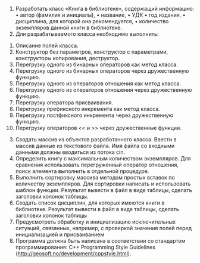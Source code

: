 
1. Разработать класс «Книга в библиотеке», содержащий информацию:
• автор (фамилия и инициалы),
• название,
• УДК
• год издания,
• дисциплина, для которой она рекомендуется,
• количество экземпляров данной книги в библиотеке.
2. Для разрабатываемого класса необходимо выполнить:
1) Описание полей класса.
2) Конструктор без параметров, конструктор с параметрами, конструкторы копирования,
деструктор.
3) Перегрузку одного из бинарных операторов как метод класса.
4) Перегрузку одного из бинарных операторов через дружественную функцию.
5) Перегрузку одного из операторов отношения как метод класса.
6) Перегрузку одного из операторов отношения через дружественную функцию.
7) Перегрузку оператора присваивания.
8) Перегрузку префиксного инкремента как метод класса.
9) Перегрузку постфиксного инкремента через дружественную функцию.
10) Перегрузку операторов << и >> через дружественные функции.
3. Создать массив из объектов разработанного класса. Ввести в массив данные из текстового
файла. Имя файла со входными данными должны вводиться из потока cin.
4. Определить книгу с максимальным количеством экземпляров. Для сравнения использовать
перегруженный оператор отношения, поиск элемента выполнить в отдельной процедуре.
5. Выполнить сортировку массива методом простых вставок по количеству экземпляров. Для
сортировки написать и использовать шаблон функции. Результат вывести в файл в виде
таблицы, сделать заголовки колонок таблицы.
6. Создать список дисциплин, для которых имеются книги в библиотеке. Результат вывести в
файл в виде таблицы, сделать заголовки колонок таблицы
7. Предусмотреть обработку и инициализацию исключительных ситуаций, связанных, например,
с проверкой значения полей перед инициализацией и присваиванием
8. Программа должна быть написана в соответствии со стандартом программирования: C++
Programming Style Guidelines (http://geosoft.no/development/cppstyle.html).
